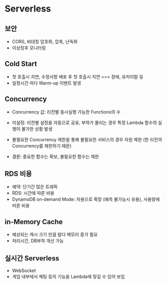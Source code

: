# Serverless



## 보안

* CORS, 비대칭 암호화, 압축, 난독화
* 이상징후 모니터링



## Cold Start

* 첫 호출시 지연, 수정사항 배포 후 첫 호출시 지연 ==> 장애, 유저이탈 등
* 일정시간 마다 Warm-up 이벤트 발생



## Concurrency

* Concurrency 값: 리전별 동시실행 가능한 Functions의 수
* 미설정: 리전별 설정을 자동으로 공유, 부하가 몰리는 경우 특정 Lambda 함수의 실행이 불가한 상황 발생
* 불필요한 Concurrency 제한을 통해 불필요한 서비스의 경우 자원 제한 (한 리전의 Concurrency를 제한하기 때문)

* 결론: 중요한 함수는 확보, 불필요한 함수는 제한



## RDS 비용

* 예약: 단기간 많은 트래픽
* RDS: 시간에 따른 비용
* DynamoDB on-demand Mode: 자용으로 확장 (예측 불가능시 유용), 사용량에 따른 비용



## in-Memory Cache

* 예상되는 캐시 크기 만큼 람다 메모리 증가 필요
* 처리시간, DB부하 개선 가능



## 실시간 Serverless

* WebSocket
* 게임 내부에서 채팅 등의 기능을 Lambda에 맞길 수 있어 보임